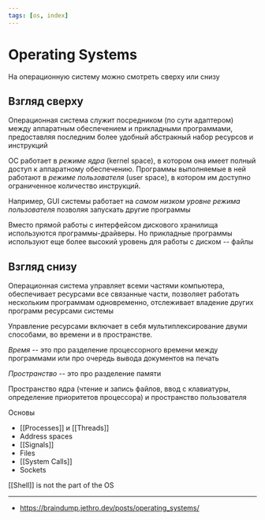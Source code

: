 ```yaml
---
tags: [os, index]
---
```


# Operating Systems

На операционную систему можно смотреть сверху или снизу

## Взгляд сверху

Операционная система служит посредником (по сути адаптером) между
аппаратным обеспечением и прикладными программами, предоставляя последним
более удобный абстракный набор ресурсов и инструкций

ОС работает в _режиме ядра_ (kernel space), в котором она имеет полный доступ
к аппаратному обеспечению. Программы выполняемые в ней работают в
_режиме пользователя_ (user space), в котором им доступно ограниченное
количество инструкций.

Например, GUI системы работает на _самом низком уровне режима пользователя_
позволяя запускать другие программы

Вместо прямой работы с интерфейсом дискового хранилища используются
программы-драйверы. Но прикладные программы используют еще более высокий
уровень для работы с диском -- файлы

## Взгляд снизу

Операционная система управляет всеми частями компьютера, обеспечивает ресурсами все связанные части, позволяет работать нескольким программам одновременно, отслеживает владение других программ ресурсами системы

Управление ресурсами включает в себя мультиплексирование двуми способами, во времени и в пространстве.

_Время_ -- это про разделение процессорного времени между программами или про очередь вывода документов на печать

_Пространство_ -- это про разделение памяти

Пространство ядра (чтение и запись файлов, ввод с клавиатуры, определение приоритетов процессора) и пространство пользователя

Основы

- [[Processes]] и [[Threads]]
- Address spaces
- [[Signals]]
- Files
- [[System Calls]]
- Sockets

[[Shell]] is not the part of the OS

---

- https://braindump.jethro.dev/posts/operating_systems/

<!--
[[Взаимодествие процессов]]

* [[Мьютексы]] и семафоры

Планирование

Память

Файловые системы

Ввод и вывод информации

Взаимоблокировка

Виртуализация

Системы
* [[Unix]]

Вопросы

* [[Как работает операционная система?]]


---

https://vseloved.github.io/pdf/os-ru.pdf


https://github.com/EbookFoundation/free-programming-books/blob/master/free-programming-books.md#operating-systems

### Ссылки

* Operating System Concepts 📖
* Modern Operating Systems 📖
* UNIX Operating System 📖





# Мьютексы

Фьютексы, семафоры, сравнение с обменом, атомарные инструкции
-->


